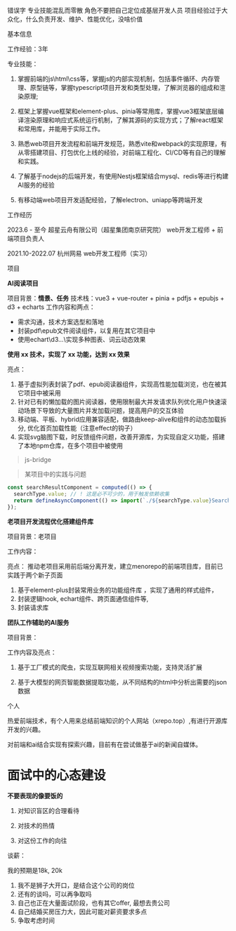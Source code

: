 错误字
专业技能混乱而零散
角色不要把自己定位成基层开发人员
项目经验过于大众化，什么负责开发、维护、性能优化，没啥价值


基本信息

工作经验：3年



专业技能：

1. 掌握前端的js\html\css等，掌握js的内部实现机制，包括事件循环、内存管理、原型链等，掌握typescript项目开发和类型处理，了解浏览器的组成和渲染原理;

2. 框架上掌握vue框架和element-plus、pinia等常用库，掌握vue3框架底层编译渲染原理和响应式系统运行机制，了解其源码的实现方式；了解react框架和常用库，并能用于实际工作。

3. 熟悉web项目开发流程和前端开发规范，熟悉vite和webpack的实现原理，有从零搭建项目、打包优化上线的经验，对前端工程化、CI/CD等有自己的理解和实践。

4. 了解基于nodejs的后端开发，有使用Nestjs框架结合mysql、redis等进行构建AI服务的经验

5. 有移动端web项目开发适配经验，了解electron、uniapp等跨端开发

   

工作经历

2023.6 - 至今      超星云舟有限公司（超星集团南京研究院）      web开发工程师 + 前端项目负责人

2021.10-2022.07    杭州网易                                 web开发工程师（实习）

项目

**AI阅读项目**

项目背景：**情景、任务**
技术栈：vue3 + vue-router + pinia + pdfjs + epubjs + d3 + echarts
工作内容和两点：
- 需求沟通，技术方案选型和落地
- 封装pdf\epub文件阅读组件，以复用在其它项目中
- 使用echart\d3\...\实现多种图表、词云动态效果


**使用 xx 技术，实现了 xx 功能，达到 xx 效果**

亮点：

1. 基于虚拟列表封装了pdf、epub阅读器组件，实现高性能加载浏览，也在被其它项目中被采用
2. 针对已有的懒加载的图片阅读器，使用限制最大并发请求队列优化用户快速滚动场景下导致的大量图片并发加载问题，提高用户的交互体验
3. 移动端、平板、hybrid应用兼容适配，做路由keep-alive和组件的动态加载拆分, 优化首页加载性能（注意effect的钩子）
4. 实现svg脑图下载，时反馈组件问题，改善开源库，为实现自定义功能，搭建了本地npm仓库，在多个项目中被使用

> js-bridge

> 某项目中的实践与问题
```js
const searchResultComponent = computed(() => {
  searchType.value; // ! 这是必不可少的，用于触发依赖收集
  return defineAsyncComponent(() => import(`./${searchType.value}SearchResult.vue`));
});
```



**老项目开发流程优化搭建组件库**

项目背景：老项目

工作内容：

亮点： 推动老项目采用前后端分离开发，建立menorepo的前端项目库，目前已实践于两个新子页面

1. 基于element-plus封装常用业务的功能组件库 ，实现了通用的样式组件，
2. 封装逻辑hook, echart组件、跨页面通信组件等, 
3. 封装请求库

**团队工作辅助的AI服务**

项目背景：

工作内容及亮点：

1. 基于工厂模式的爬虫，实现互联网相关视频搜索功能，支持灵活扩展

2. 基于大模型的网页智能数据提取功能，从不同结构的html中分析出需要的json数据

   

个人

热爱前端技术，有个人用来总结前端知识的个人网站（xrepo.top）,有进行开源库开发的兴趣。

对前端和ai结合实现有探索兴趣，目前有在尝试做基于ai的新闻自媒体。


# 面试中的心态建设

**不要表现的像要饭的**

1. 对知识盲区的合理看待

2. 对技术的热情

3. 对这份工作的向往

   

谈薪：

我的预期是18k, 20k

1. 我不是狮子大开口，是结合这个公司的岗位
2. 还有的谈吗，可以再争取吗
3. 自己也正在大量面试阶段，也有其它offer, 最想去贵公司
4. 自己结婚买房压力大，因此可能对薪资要求多点
5. 争取考虑时间